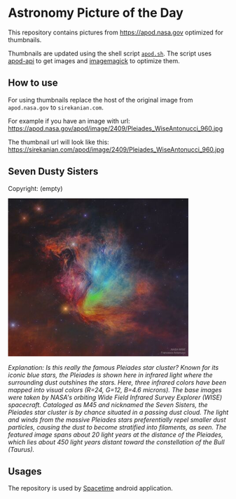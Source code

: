 # Astronomy Picture of the Day

This repository contains pictures from https://apod.nasa.gov optimized for thumbnails.

Thumbnails are updated using the shell script [`apod.sh`](apod.sh). The script
uses [apod-api](https://github.com/nasa/apod-api) to get images and [imagemagick](https://imagemagick.org) to
optimize them.

## How to use

For using thumbnails replace the host of the original image from `apod.nasa.gov` to `sirekanian.com`.

For example if you have an image with url:<br>
https://apod.nasa.gov/apod/image/2409/Pleiades_WiseAntonucci_960.jpg

The thumbnail url will look like this:<br>
https://sirekanian.com/apod/image/2409/Pleiades_WiseAntonucci_960.jpg

## Seven Dusty Sisters

Copyright: (empty)

[![the picture of the day][1]][2]

_Explanation: Is this really the famous Pleiades star cluster? Known for its iconic blue stars, the Pleiades is shown here in infrared light where the surrounding dust outshines the stars. Here, three infrared colors have been mapped into visual colors (R=24, G=12, B=4.6 microns). The base images were taken by NASA's orbiting Wide Field Infrared Survey Explorer (WISE) spacecraft. Cataloged as M45 and nicknamed the Seven Sisters, the Pleiades star cluster is by chance situated in a passing dust cloud. The light and winds from the massive Pleiades stars preferentially repel smaller dust particles, causing the dust to become stratified into filaments, as seen. The featured image spans about 20 light years at the distance of the Pleiades, which lies about 450 light years distant toward the constellation of the Bull (Taurus)._

## Usages

The repository is used by [Spacetime][3] android application.

[1]: image/2409/Pleiades_WiseAntonucci_960.jpg

[2]: https://apod.nasa.gov/apod/image/2409/Pleiades_WiseAntonucci_960.jpg

[3]: https://github.com/sirekanian/spacetime
